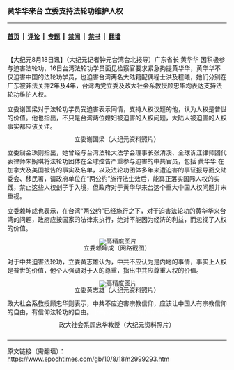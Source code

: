 ### 黄华华来台 立委支持法轮功维护人权

---

#### [首页](../../../..?n2999293) &nbsp;|&nbsp; [评论](../../../../../epoch-comment?n2999293) &nbsp;|&nbsp; [专题](../../../../../epoch-special?n2999293) &nbsp;|&nbsp; [禁闻](../../../../../epoch-news?n2999293) &nbsp;|&nbsp; [禁书](../../../../../books?n2999293) &nbsp;|&nbsp; [翻墙](https://github.com/gfw-breaker/nogfw/blob/master/README.md?n2999293)


<div class="column" id="artbody" itemprop="articleBody">
 <!-- article content begin -->
 <p>
  【大纪元8月18日讯】（大纪元记者钟元台湾台北报导）广东省长
  <ok href="https://www.epochtimes.com/gb/tag/%E9%BB%84%E5%8D%8E%E5%8D%8E.html">
   黄华华
  </ok>
  因积极参与迫害法轮功，16日台湾法轮功学员面见检察官要求紧急拘提黄华华，黄华华不仅迫害中国的法轮功学员，也迫害台湾两名大陆籍配偶程士洪及程曦，她们分别在广东被非法关押2年及4年，台湾两党立委及政大社会系教授顾忠华均表达支持法轮功维护人权。
 </p>
 <p>
  立委谢国梁对于法轮功学员受迫害表示同情，支持人权议题的他，认为人权是普世的价值。他也指出，不只是台湾两位媳妇被迫害的人权问题，大陆人被迫害的人权事实都应该关注。
 </p>
 <p>
  <!--image v 1.0-->
 </p>
 <div style="line-height: 90%; text-align: center;">
  <ok href=" https://i.epochtimes.com/assets/uploads/2016/04/1008181023321538.jpg" rel="noreferrer noopener" target="_blank">
   <img alt="" class="size-medium wp-image-7661298" src="https://i.epochtimes.com/assets/uploads/2016/04/1008181023321538.jpg" title=""/>
  </ok>
  <br/>
  <span class="bn12">
   立委谢国梁（大纪元资料照片）
  </span>
 </div>
 <p>
  <!-- -->
 </p>
 <p>
  立委翁金珠则指出，她曾经与台湾法轮大法学会理事长张清溪、全球诉江律师团代表律师朱婉琪将法轮功团体在全球控告严重参与迫害的中共官员，包括
  <ok href="https://www.epochtimes.com/gb/tag/%E9%BB%84%E5%8D%8E%E5%8D%8E.html">
   黄华华
  </ok>
  在加拿大及美国被告的事实及名单，以及法轮功团体多年来遭迫害的事证报导面交陆委会、移民署，请政府单位在“两公约”施行法生效后，能真正落实国际人权的实践，禁止这些人权刽子手入境，但政府对于黄华华来台这个重大中国人权问题并未重视。
 </p>
 <p>
  立委赖坤成也表示，在台湾“两公约”已经施行之下，对于迫害法轮功的黄华华来台湾的问题，政府应按国家的法律来执行，绝对不能因为经济的利益，而忽视了人权的价值。
 </p>
 <p>
  <!--image v 1.0-->
 </p>
 <div style="line-height: 90%; text-align: center;">
  <ok href=" https://i.epochtimes.com/assets/uploads/2016/04/1008181023331538-450x587.jpg" rel="noreferrer noopener" target="_blank">
   <img alt="" class="size-medium wp-image-7661299" src="https://i.epochtimes.com/assets/uploads/2016/04/1008181023331538-450x587.jpg" title=""/>
  </ok>
  <img alt="高精度图片" border="0" src="//www.epochtimes.com/images/highRes.jpg">
   <br/>
   <span class="bn12">
    立委赖坤成（网路截图）
   </span>
  </img>
 </div>
 <p>
  <!-- -->
 </p>
 <p>
  对于中共迫害法轮功，立委黄志雄认为，中共不应认为是内地的事情，事实上人权是普世的价值，他个人强调对于人的尊重，指出中共应尊重人权的价值。
 </p>
 <p>
  <!--image v 1.0-->
 </p>
 <div style="line-height: 90%; text-align: center;">
  <ok href=" https://i.epochtimes.com/assets/uploads/2016/04/1008181023351538.jpg" rel="noreferrer noopener" target="_blank">
   <img alt="" class="size-medium wp-image-7661300" src="https://i.epochtimes.com/assets/uploads/2016/04/1008181023351538.jpg" title=""/>
  </ok>
  <img alt="高精度图片" border="0" src="//www.epochtimes.com/images/highRes.jpg">
   <br/>
   <span class="bn12">
    立委黄志雄（大纪元资料照片）
   </span>
  </img>
 </div>
 <p>
  <!-- -->
 </p>
 <p>
  政大社会系教授顾忠华则表示，中共不应迫害宗教信仰，应该让中国人有宗教信仰的自由，有信仰法轮功的自由。
  <font color="#ffffff">
   (http://www.dajiyuan.com)
  </font>
 </p>
 <p>
  <!--image v 1.0-->
 </p>
 <div style="line-height: 90%; text-align: center;">
  <ok href=" https://i.epochtimes.com/assets/uploads/2016/04/1008181023341538.jpg" rel="noreferrer noopener" target="_blank">
   <img alt="" class="size-medium wp-image-7661301" src="https://i.epochtimes.com/assets/uploads/2016/04/1008181023341538.jpg" title=""/>
  </ok>
  <br/>
  <span class="bn12">
   政大社会系顾忠华教授（大纪元资料照片）
  </span>
 </div>
 <p>
  <!-- -->
 </p>
 <!-- article content end -->
</div>


---

原文链接（需翻墙）：https://www.epochtimes.com/gb/10/8/18/n2999293.htm